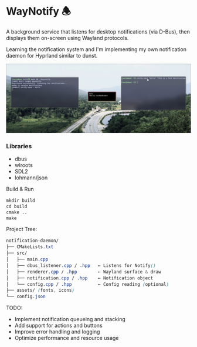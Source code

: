# WayNotify 🕭

A background service that listens for desktop notifications (via D-Bus), then displays them on-screen using Wayland protocols.

Learning the notification system and I'm implementing my own notification daemon for Hyprland similar to dunst.

![Screenshot](./showoff/wayNotify.png)


### Libraries

- dbus
- wlroots
- SDL2
- lohmann/json


Build & Run

```
mkdir build
cd build
cmake ..
make
```



Project Tree:

```css
notification-daemon/
├── CMakeLists.txt
├── src/
│   ├── main.cpp
│   ├── dbus_listener.cpp / .hpp   ← Listens for Notify()
│   ├── renderer.cpp / .hpp        ← Wayland surface & draw
│   ├── notification.cpp / .hpp    ← Notification object
│   └── config.cpp / .hpp          ← Config reading (optional)
├── assets/ (fonts, icons)
└── config.json
```


TODO:
- Implement notification queueing and stacking
- Add support for actions and buttons
- Improve error handling and logging
- Optimize performance and resource usage
